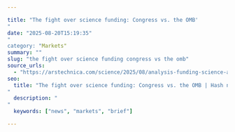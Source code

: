 ```yaml
---

title: "The fight over science funding: Congress vs. the OMB'"
date: "2025-08-20T15:19:35""
category: "Markets"
summary: ""
slug: "the fight over science funding congress vs the omb"
source_urls:
  - "https://arstechnica.com/science/2025/08/analysis-funding-science-at-past-levels-is-only-half-the-battle/"
seo:
  title: "The fight over science funding: Congress vs. the OMB | Hash n Hedge'"
  description: ""
  keywords: ["news", "markets", "brief"]

---
```


